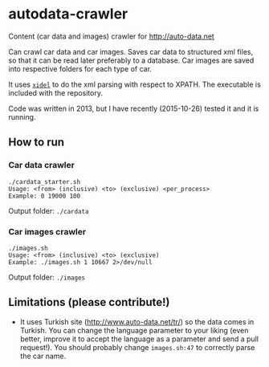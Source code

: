 # autodata-crawler
Content (car data and images) crawler for http://auto-data.net

Can crawl car data and car images. Saves car data to structured xml files, so that it can be read later preferably to a database. Car images are saved into respective folders for each type of car.

It uses [`xidel`](http://www.videlibri.de/xidel.html) to do the xml parsing with respect to XPATH. The executable is included with the repository.

Code was written in 2013, but I have recently (2015-10-26) tested it and it is running.

## How to run

### Car data crawler
```
./cardata_starter.sh 
Usage: <from> (inclusive) <to> (exclusive) <per_process>
Example: 0 19000 100
```
Output folder: `./cardata`

### Car images crawler
```
./images.sh 
Usage: <from> (inclusive) <to> (exclusive)
Example: ./images.sh 1 10667 2>/dev/null 
```
Output folder: `./images`

## Limitations (please contribute!)

- It uses Turkish site (http://www.auto-data.net/tr/) so the data comes in Turkish. You can change the language parameter to your liking (even better, improve it to accept the language as a parameter and send a pull request!). You should probably change `images.sh:47` to correctly parse the car name.
